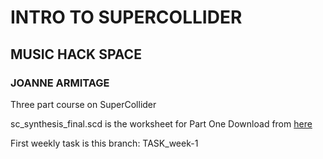 # INTRO TO SUPERCOLLIDER
## MUSIC HACK SPACE
### JOANNE ARMITAGE

Three part course on SuperCollider

sc_synthesis_final.scd is the worksheet for Part One
Download from [here](https://www.dropbox.com/sh/o42d7vcmzdr3trl/AAAd0qnrTXPXj2vPpDzUxsKoa?dl=0)

First weekly task is this branch: TASK_week-1
